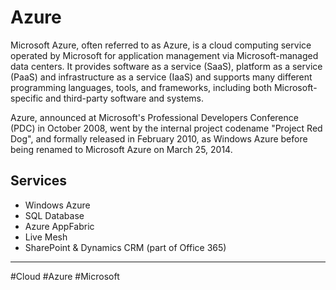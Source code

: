 # Azure
Microsoft Azure, often referred to as Azure, is a cloud computing service operated by Microsoft for application management via Microsoft-managed data centers. It provides software as a service (SaaS), platform as a service (PaaS) and infrastructure as a service (IaaS) and supports many different programming languages, tools, and frameworks, including both Microsoft-specific and third-party software and systems.

Azure, announced at Microsoft's Professional Developers Conference (PDC) in October 2008, went by the internal project codename "Project Red Dog", and formally released in February 2010, as Windows Azure before being renamed to Microsoft Azure on March 25, 2014.

## Services
- Windows Azure
- SQL Database
- Azure AppFabric
- Live Mesh
- SharePoint & Dynamics CRM (part of Office 365)


---
#Cloud #Azure #Microsoft 